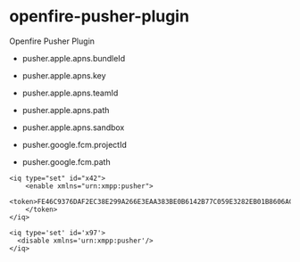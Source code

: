 # openfire-pusher-plugin
Openfire Pusher Plugin

* pusher.apple.apns.bundleId
* pusher.apple.apns.key
* pusher.apple.apns.teamId
* pusher.apple.apns.path
* pusher.apple.apns.sandbox 

* pusher.google.fcm.projectId
* pusher.google.fcm.path

```
<iq type="set" id="x42">
    <enable xmlns="urn:xmpp:pusher">
        <token>FE46C9376DAF2EC38E299A266E3EAA383BE0B6142B77C059E3282EB01B8606AC</token>
    </token>
</iq>
```

```
<iq type='set' id='x97'>
  <disable xmlns='urn:xmpp:pusher'/>
</iq>
```